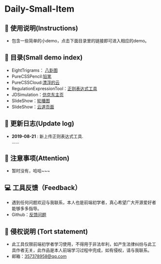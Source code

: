 # Daily-Small-Item

## 👻 使用说明(Instructions)
- 包含一些简单的小demo，点击下面目录里的链接即可进入相应的demo。

## 📖 目录(Small demo index)

- EightTrigrams： [八卦图](https://happycoding1024.github.io/Daily-Small-Item/EightTrigrams/EightTrigrams.html)
- PureCSSPencil:[铅笔](https://happycoding1024.github.io/Daily-Small-Item/PureCSSPencil/PureCSSPencil.html)
- PureCSSCloud:[漂浮的云](https://happycoding1024.github.io/Daily-Small-Item/PureCSSCloud/PureCSSCloud.html)
- RegulationExpressionTool：[正则表达式工具](https://happycoding1024.github.io/Daily-Small-Item/RegulationExpressionTool/正则表达式的测试工具.html)
- JDSimulation：[仿京东主页](https://happycoding1024.github.io/Daily-Small-Item/jd/jd.html)
- SlideShow：[轮播图](https://happycoding1024.github.io/Daily-Small-Item/轮播图/index.html)
- SlideShow：[云道页面](https://happycoding1024.github.io/Daily-Small-Item/云道页面/index.html)

## 🔔 更新日志(Update log)

- **2019-08-21** : 新上传正则表达式工具.
<br>......

## 🚀 注意事项(Attention)
- 暂时没有，哈哈~~~

## 💻 工具反馈（Feedback）
- 遇到任何问题欢迎与我联系，本人也是前端初学者，真心希望广大开源爱好者能够多多指导。
- Github：[反馈问题](https://github.com/happyCoding1024/FrontendLearningTool/issues)

## 📜 侵权说明 (Tort statement)
- 此工具仅限前端初学者学习使用，不得用于非法牟利，如产生法律纠纷与此工具作者无关，此作品是本人前端学习过程中完成，如有侵权，请与我联系。
- 邮箱：357378958@qq.com
